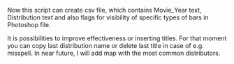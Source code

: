 Now this script can create csv file, which contains Movie_Year text, Distribution text and also flags for visibility of specific types of bars in Photoshop file.

It is possibilities to improve effectiveness or inserting titles. For that moment you can copy last distribution name or delete last title in case of e.g. misspell.
In near future, I will add map with the most common distributors.
